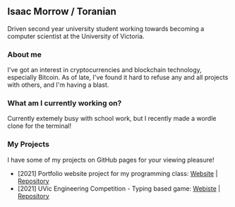 ## Isaac Morrow / Toranian
Driven second year university student working towards becoming a computer scientist at the University of Victoria.

### About me
I've got an interest in cryptocurrencies and blockchain technology, especially Bitcoin. As of late, I've found it hard to refuse any and all projects with others, and I'm having a blast. 

### What am I currently working on?
Currently extemely busy with school work, but I recently made a wordle clone for the terminal!

### My Projects
I have some of my projects on GitHub pages for your viewing pleasure!
- [2021] Portfolio website project for my programming class: [Website](https://toranian.github.io/portfolio-project/) | [Repository](https://github.com/Toranian/word-duels)
- [2021] UVic Engineering Competition - Typing based game: [Webiste](https://toranian.github.io/word-duels/) | [Repository](https://github.com/Toranian/portfolio-project)

